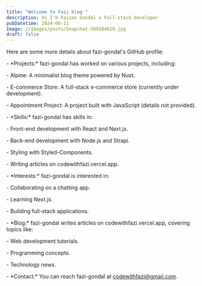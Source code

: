 ```yaml
---
title: "Welcome to Fazi blog "
description: Hi I'm Faizan Gondal a Full-stack developer
pubDatetime: 2024-06-11
Image: //images/posts/Snapchat-509184618.jpg
draft: false
---
```

Here are some more details about fazi-gondal's GitHub profile:

\- \*Projects:\* fazi-gondal has worked on various projects, including:

\- Alpine: A minimalist blog theme powered by Nuxt.

\- E-commerce Store: A full-stack e-commerce store (currently under development).

\- Appointment Project: A project built with JavaScript (details not provided).

\- \*Skills:\* fazi-gondal has skills in:

\- Front-end development with React and Next.js.

\- Back-end development with Node.js and Strapi.

\- Styling with Styled-Components.

\- Writing articles on codewithfazi.vercel.app.

\- \*Interests:\* fazi-gondal is interested in:

\- Collaborating on a chatting app.

\- Learning Next.js.

\- Building full-stack applications.

\- \*Blog:\* fazi-gondal writes articles on codewithfazi.vercel.app, covering topics like:

\- Web development tutorials.

\- Programming concepts.

\- Technology news.

\- \*Contact:\* You can reach fazi-gondal at codewithfazi@gmail.com.